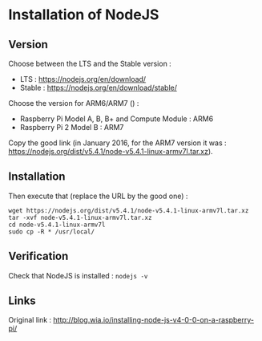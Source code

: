 Installation of NodeJS
======================

Version
-------

Choose between the LTS and the Stable version :
* LTS : https://nodejs.org/en/download/
* Stable : https://nodejs.org/en/download/stable/

Choose the version for ARM6/ARM7 () :
* Raspberry Pi Model A, B, B+ and Compute Module : ARM6
* Raspberry Pi 2 Model B : ARM7

Copy the good link (in January 2016, for the ARM7 version it was : https://nodejs.org/dist/v5.4.1/node-v5.4.1-linux-armv7l.tar.xz).

Installation
------------

Then execute that (replace the URL by the good one) :

    wget https://nodejs.org/dist/v5.4.1/node-v5.4.1-linux-armv7l.tar.xz
    tar -xvf node-v5.4.1-linux-armv7l.tar.xz
    cd node-v5.4.1-linux-armv7l
    sudo cp -R * /usr/local/

Verification
------------

Check that NodeJS is installed : `nodejs -v`

Links
-----

Original link : http://blog.wia.io/installing-node-js-v4-0-0-on-a-raspberry-pi/
